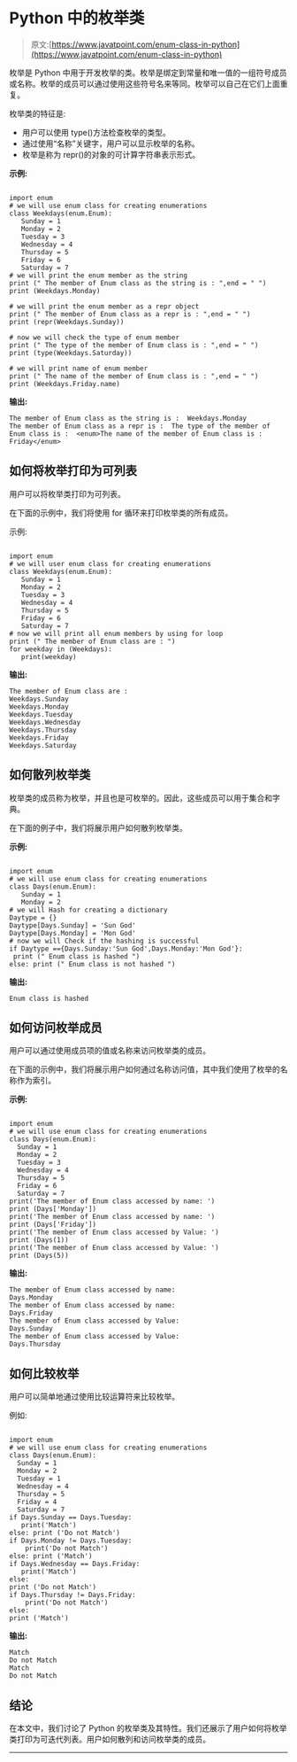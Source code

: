 # Python 中的枚举类

> 原文:[https://www.javatpoint.com/enum-class-in-python](https://www.javatpoint.com/enum-class-in-python)

枚举是 Python 中用于开发枚举的类。枚举是绑定到常量和唯一值的一组符号成员或名称。枚举的成员可以通过使用这些符号名来等同。枚举可以自己在它们上面重复。

枚举类的特征是:

*   用户可以使用 type()方法检查枚举的类型。
*   通过使用“名称”关键字，用户可以显示枚举的名称。
*   枚举是称为 repr()的对象的可计算字符串表示形式。

**示例:**

```

import enum
# we will use enum class for creating enumerations
class Weekdays(enum.Enum):
   Sunday = 1
   Monday = 2
   Tuesday = 3
   Wednesday = 4
   Thursday = 5
   Friday = 6
   Saturday = 7
# we will print the enum member as the string
print (" The member of Enum class as the string is : ",end = " ")
print (Weekdays.Monday)

# we will print the enum member as a repr object
print (" The member of Enum class as a repr is : ",end = " ")
print (repr(Weekdays.Sunday))

# now we will check the type of enum member
print (" The type of the member of Enum class is : ",end = " ")
print (type(Weekdays.Saturday))

# we will print name of enum member
print (" The name of the member of Enum class is : ",end = " ")
print (Weekdays.Friday.name)

```

**输出:**

```
The member of Enum class as the string is :  Weekdays.Monday
The member of Enum class as a repr is :  The type of the member of Enum class is :  <enum>The name of the member of Enum class is :  Friday</enum> 
```

## 如何将枚举打印为可列表

用户可以将枚举类打印为可列表。

在下面的示例中，我们将使用 for 循环来打印枚举类的所有成员。

示例:

```

import enum
# we will user enum class for creating enumerations
class Weekdays(enum.Enum):
   Sunday = 1
   Monday = 2
   Tuesday = 3
   Wednesday = 4
   Thursday = 5
   Friday = 6
   Saturday = 7
# now we will print all enum members by using for loop
print (" The member of Enum class are : ")
for weekday in (Weekdays):
   print(weekday)

```

**输出:**

```
The member of Enum class are : 
Weekdays.Sunday
Weekdays.Monday
Weekdays.Tuesday
Weekdays.Wednesday
Weekdays.Thursday
Weekdays.Friday
Weekdays.Saturday

```

## 如何散列枚举类

枚举类的成员称为枚举，并且也是可枚举的。因此，这些成员可以用于集合和字典。

在下面的例子中，我们将展示用户如何散列枚举类。

**示例:**

```

import enum
# we will use enum class for creating enumerations
class Days(enum.Enum):
   Sunday = 1
   Monday = 2
# we will Hash for creating a dictionary
Daytype = {}
Daytype[Days.Sunday] = 'Sun God'
Daytype[Days.Monday] = 'Mon God'
# now we will Check if the hashing is successful
if Daytype =={Days.Sunday:'Sun God',Days.Monday:'Mon God'}:
 print (" Enum class is hashed ")
else: print (" Enum class is not hashed ")

```

**输出:**

```
Enum class is hashed

```

## 如何访问枚举成员

用户可以通过使用成员项的值或名称来访问枚举类的成员。

在下面的示例中，我们将展示用户如何通过名称访问值，其中我们使用了枚举的名称作为索引。

**示例:**

```

import enum
# we will use enum class for creating enumerations
class Days(enum.Enum):
  Sunday = 1
  Monday = 2
  Tuesday = 3
  Wednesday = 4
  Thursday = 5 
  Friday = 6
  Saturday = 7
print('The member of Enum class accessed by name: ')
print (Days['Monday'])
print('The member of Enum class accessed by name: ')
print (Days['Friday'])
print('The member of Enum class accessed by Value: ')
print (Days(1))
print('The member of Enum class accessed by Value: ')
print (Days(5)) 

```

**输出:**

```
The member of Enum class accessed by name: 
Days.Monday
The member of Enum class accessed by name: 
Days.Friday
The member of Enum class accessed by Value: 
Days.Sunday
The member of Enum class accessed by Value: 
Days.Thursday

```

## 如何比较枚举

用户可以简单地通过使用比较运算符来比较枚举。

例如:

```

import enum
# we will use enum class for creating enumerations
class Days(enum.Enum):
  Sunday = 1
  Monday = 2
  Tuesday = 1
  Wednesday = 4
  Thursday = 5 
  Friday = 4
  Saturday = 7
if Days.Sunday == Days.Tuesday:
   print('Match')
else: print ('Do not Match')
if Days.Monday != Days.Tuesday:
    print('Do not Match')
else: print ('Match')
if Days.Wednesday == Days.Friday:
   print('Match')
else: 
print ('Do not Match')
if Days.Thursday != Days.Friday:
    print('Do not Match')
else: 
print ('Match')

```

**输出:**

```
Match
Do not Match
Match
Do not Match

```

## 结论

在本文中，我们讨论了 Python 的枚举类及其特性。我们还展示了用户如何将枚举类打印为可迭代列表。用户如何散列和访问枚举类的成员。

* * *